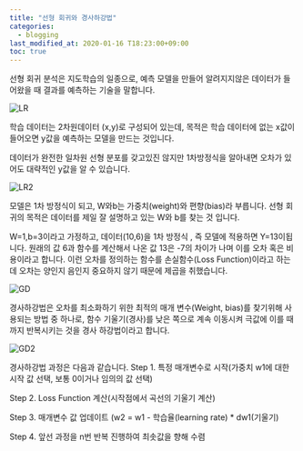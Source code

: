 ```yaml
---
title: "선형 회귀와 경사하강법"
categories: 
  - blogging
last_modified_at: 2020-01-16 T18:23:00+09:00
toc: true
---
```

선형 회귀 분석은 지도학습의 일종으로, 예측 모델을 만들어 
알려지지않은 데이터가 들어왔을 때 결과를 예측하는 기술을 말합니다.

![LR](.assets/img/LR.png)


학습 데이터는 2차원데이터 (x,y)로 구성되어 있는데,
목적은 학습 데이터에 없는 x값이 들어오면 y값을 예측하는 모델을 만드는 것입니다.

데이터가 완전한 일차원 선형 분포를 갖고있진 않지만
1차방정식을 알아내면 오차가 있어도 대략적인 y값을 알 수 있습니다.

![LR2](.assets/img/LR2.png)

모델은 1차 방정식이 되고,
W와b는 가중치(weight)와 편향(bias)라 부릅니다.
선형 회귀의 목적은 데이터를 제일 잘 설명하고 있는 W와 b를 찾는 것 입니다.

W=1,b=3이라고 가정하고, 데이터(10,6)을 1차 방정식 , 즉 모델에 적용하면 Y=13이됩니다.
원래의 값 6과 함수를 계산해서 나온 값 13은 -7의 차이가 나며 이를 오차 혹은 비용이라고 합니다.
이런 오차를 정의하는 함수를 손실함수(Loss Function)이라고 하는데 
오차는 양인지 음인지 중요하지 않기 때문에 제곱을 취했습니다.

![GD](.assets/img/GD.png)

경사하강법은 오차를 최소화하기 위한 최적의 매개 변수(Weight, bias)를 찾기위해 사용되는 방법 중 하나로,
함수 기울기(경사)를 낮은 쪽으로 계속 이동시켜 극값에 이를 때까지 반복시키는 것을 경사 하강법이라고 합니다.

![GD2](.assets/img/GD2.png)

경사하강법 과정은 다음과 같습니다.
Step 1. 특정 매개변수로 시작(가중치 w1에 대한 시작 값 선택, 보통 0이거나 임의의 값 선택)

Step 2. Loss Function 계산(시작점에서 곡선의 기울기 계산)

Step 3. 매개변수 값 업데이트 (w2 = w1 - 학습율(learning rate) * dw1(기울기)

Step 4. 앞선 과정을 n번 반복 진행하여 최솟값을 향해 수렴